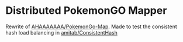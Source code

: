 # Distributed PokemonGO Mapper

Rewrite of [AHAAAAAAA/PokemonGo-Map](https://github.com/AHAAAAAAA/PokemonGo-Map).
Made to test the consistent hash load balancing in [amitab/ConsistentHash](https://github.com/amitab/ConsistentHash)
